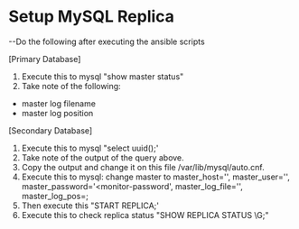 # Setup MySQL Replica

--Do the following after executing the ansible scripts

[Primary Database]
1. Execute this to mysql "show master status"
2. Take note of the following:
  - master log filename
  - master log position
  
[Secondary Database]
1. Execute this to mysql "select uuid();'
2. Take note of the output of the query above.
3. Copy the output and change it on this file /var/lib/mysql/auto.cnf.
4. Execute this to mysql:
change master to 
master_host='<primary-host-ip>',
master_user='<monitor-username>',
master_password='<monitor-password',
master_log_file='<primary binlog file>',
master_log_pos=<primary binlog position>;
5. Then execute this "START REPLICA;'
6. Execute this to check replica status "SHOW REPLICA STATUS \G;"


  

